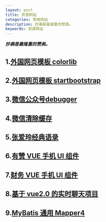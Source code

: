 ```yaml
---
layout: post
title: 资源网站
categories: 常用网站
description: 抄袭是最隆重的赞美。
keywords: 资源网站
---
```


***抄袭是最隆重的赞美。***

## 1.[外国网页模板 colorlib](https://colorlib.com/wp/free-html5-contact-form-templates/)
## 2.[外国网页模板 startbootstrap](https://startbootstrap.com/)

## 3.[微信公众号debugger](https://mp.weixin.qq.com/debug/cgi-bin/sandboxinfo?action=showinfo&t=sandboxndex)
## 4.[微信清除缓存](debugx5.qq.com)

## 5.[张爱玲经典语录](https://www.juzimi.com/writer/%E5%BC%A0%E7%88%B1%E7%8E%B2?page=1)

## 6.[有赞 VUE 手机 UI 组件](https://github.com/youzan/vant)
## 7.[财务 VUE 手机 UI 组件](https://github.com/didi/mand-mobile)
## 8.[基于 vue2.0 的实时聊天项目](https://github.com/hua1995116/webchat)

## 9.[MyBatis 通用 Mapper4](https://github.com/abel533/Mapper/wiki)


